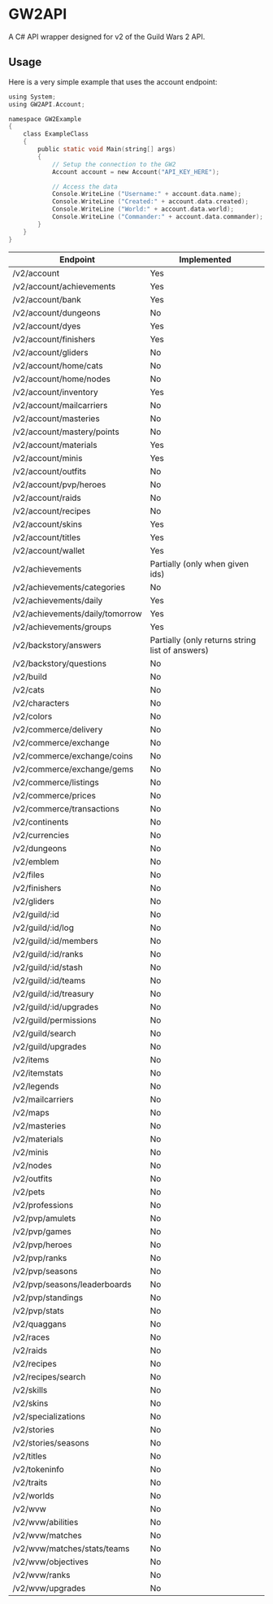 # GW2API
A C# API wrapper designed for v2 of the Guild Wars 2 API.

## Usage
Here is a very simple example that uses the account endpoint:
```C
using System;
using GW2API.Account;

namespace GW2Example
{
    class ExampleClass
    {
        public static void Main(string[] args)
        {
            // Setup the connection to the GW2
            Account account = new Account("API_KEY_HERE");

            // Access the data
            Console.WriteLine ("Username:" + account.data.name);
            Console.WriteLine ("Created:" + account.data.created);
            Console.WriteLine ("World:" + account.data.world);
            Console.WriteLine ("Commander:" + account.data.commander);
        }
    }
}
```

| Endpoint                        | Implemented |
|---------------------------------|-------------|
| /v2/account                     | Yes         |
| /v2/account/achievements        | Yes         |
| /v2/account/bank                | Yes         |
| /v2/account/dungeons            | No          |
| /v2/account/dyes                | Yes         |
| /v2/account/finishers           | Yes         |
| /v2/account/gliders             | No          |
| /v2/account/home/cats           | No          |
| /v2/account/home/nodes          | No          |
| /v2/account/inventory           | Yes         |
| /v2/account/mailcarriers        | No          |
| /v2/account/masteries           | No          |
| /v2/account/mastery/points      | No          |
| /v2/account/materials           | Yes         |
| /v2/account/minis               | Yes         |
| /v2/account/outfits             | No          |
| /v2/account/pvp/heroes          | No          |
| /v2/account/raids               | No          |
| /v2/account/recipes             | No          |
| /v2/account/skins               | Yes         |
| /v2/account/titles              | Yes         |
| /v2/account/wallet              | Yes         |
| /v2/achievements                | Partially (only when given ids) |
| /v2/achievements/categories     | No          |
| /v2/achievements/daily          | Yes         |
| /v2/achievements/daily/tomorrow | Yes         |
| /v2/achievements/groups         | Yes         |
| /v2/backstory/answers           | Partially (only returns string list of answers) |
| /v2/backstory/questions         | No          |
| /v2/build                       | No          |
| /v2/cats                        | No          |
| /v2/characters                  | No          |
| /v2/colors                      | No          |
| /v2/commerce/delivery           | No          |
| /v2/commerce/exchange           | No          |
| /v2/commerce/exchange/coins     | No          |
| /v2/commerce/exchange/gems      | No          |
| /v2/commerce/listings           | No          |
| /v2/commerce/prices             | No          |
| /v2/commerce/transactions       | No          |
| /v2/continents                  | No          |
| /v2/currencies                  | No          |
| /v2/dungeons                    | No          |
| /v2/emblem                      | No          |
| /v2/files                       | No          |
| /v2/finishers                   | No          |
| /v2/gliders                     | No          |
| /v2/guild/:id                   | No          |
| /v2/guild/:id/log               | No          |
| /v2/guild/:id/members           | No          |
| /v2/guild/:id/ranks             | No          |
| /v2/guild/:id/stash             | No          |
| /v2/guild/:id/teams             | No          |
| /v2/guild/:id/treasury          | No          |
| /v2/guild/:id/upgrades          | No          |
| /v2/guild/permissions           | No          |
| /v2/guild/search                | No          |
| /v2/guild/upgrades              | No          |
| /v2/items                       | No          |
| /v2/itemstats                   | No          |
| /v2/legends                     | No          |
| /v2/mailcarriers                | No          |
| /v2/maps                        | No          |
| /v2/masteries                   | No          |
| /v2/materials                   | No          |
| /v2/minis                       | No          |
| /v2/nodes                       | No          |
| /v2/outfits                     | No          |
| /v2/pets                        | No          |
| /v2/professions                 | No          |
| /v2/pvp/amulets                 | No          |
| /v2/pvp/games                   | No          |
| /v2/pvp/heroes                  | No          |
| /v2/pvp/ranks                   | No          |
| /v2/pvp/seasons                 | No          |
| /v2/pvp/seasons/leaderboards    | No          |
| /v2/pvp/standings               | No          |
| /v2/pvp/stats                   | No          |
| /v2/quaggans                    | No          |
| /v2/races                       | No          |
| /v2/raids                       | No          |
| /v2/recipes                     | No          |
| /v2/recipes/search              | No          |
| /v2/skills                      | No          |
| /v2/skins                       | No          |
| /v2/specializations             | No          |
| /v2/stories                     | No          |
| /v2/stories/seasons             | No          |
| /v2/titles                      | No          |
| /v2/tokeninfo                   | No          |
| /v2/traits                      | No          |
| /v2/worlds                      | No          |
| /v2/wvw                         | No          |
| /v2/wvw/abilities               | No          |
| /v2/wvw/matches                 | No          |
| /v2/wvw/matches/stats/teams     | No          |
| /v2/wvw/objectives              | No          |
| /v2/wvw/ranks                   | No          |
| /v2/wvw/upgrades                | No          |
